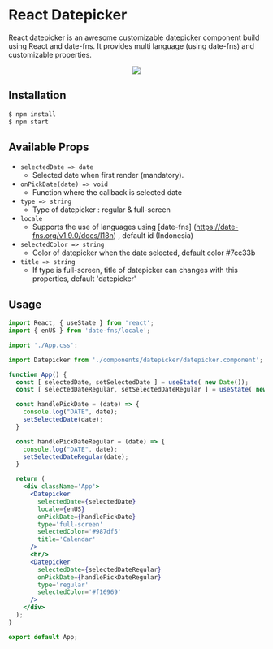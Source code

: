 # React Datepicker

React datepicker is an awesome customizable datepicker component build using React and date-fns. It provides multi language (using date-fns) and customizable properties.

<p align="center">
  <img src='./src/assets/gif/datepicker.gif' />
</p>


## Installation

```bash
$ npm install
$ npm start
```

## Available Props

- `selectedDate => date`
  - Selected date when first render (mandatory).
- `onPickDate(date) => void`
  - Function where the callback is selected date
- `type => string`
  - Type of datepicker : regular & full-screen
- `locale`
  - Supports the use of languages using [date-fns] (https://date-fns.org/v1.9.0/docs/I18n) , default id (Indonesia)
- `selectedColor => string`
  - Color of datepicker when the date selected, default color #7cc33b
- `title => string`
  - If type is full-screen, title of datepicker can changes with this properties, default 'datepicker'

## Usage

```jsx
import React, { useState } from 'react';
import { enUS } from 'date-fns/locale';

import './App.css';

import Datepicker from './components/datepicker/datepicker.component';

function App() {
  const [ selectedDate, setSelectedDate ] = useState( new Date());  
  const [ selectedDateRegular, setSelectedDateRegular ] = useState( new Date('09-09-2020'));  

  const handlePickDate = (date) => {
    console.log("DATE", date);
    setSelectedDate(date);
  }

  const handlePickDateRegular = (date) => {
    console.log("DATE", date);
    setSelectedDateRegular(date);
  }

  return (
    <div className='App'>
      <Datepicker
        selectedDate={selectedDate}
        locale={enUS}
        onPickDate={handlePickDate}
        type='full-screen'
        selectedColor='#987df5'
        title='Calendar'
      />
      <br/>
      <Datepicker
        selectedDate={selectedDateRegular}
        onPickDate={handlePickDateRegular}
        type='regular'
        selectedColor='#f16969'
      />    
    </div>
  );
}

export default App;
```
